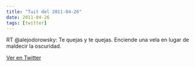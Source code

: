 ```yaml
---
title: "Tuit del 2011-04-26"
date: 2011-04-26
tags: [twitter]
---
```


RT @alejodorowsky: Te quejas y te quejas. Enciende una vela en lugar de maldecir la oscuridad.



[Ver en Twitter](https://twitter.com/i/web/status/62919000375562240)
